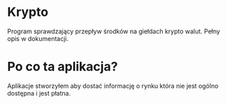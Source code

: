 # Krypto
Program sprawdzający przepływ środków na giełdach krypto walut. Pełny opis w dokumentacji.

# Po co ta aplikacja?
Aplikacje stworzyłem aby dostać informację o rynku która nie jest ogólno dostępna i jest płatna.
